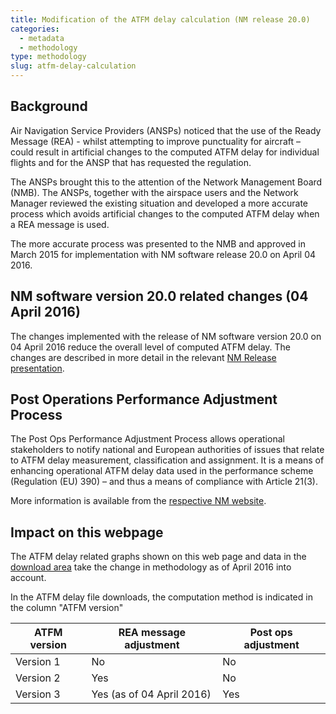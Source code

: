```yaml
---
title: Modification of the ATFM delay calculation (NM release 20.0)
categories:
  - metadata
  - methodology
type: methodology
slug: atfm-delay-calculation
---
```

<style>
img + em {
text-align: center;
}

img + em:before {
content: ' ';
display: block;
}
</style>


## Background

Air Navigation Service Providers (ANSPs) noticed that the use of the Ready
Message (REA) - whilst attempting to improve punctuality for aircraft – could
result in artificial changes to the computed ATFM delay for individual
flights and for the ANSP that has requested the regulation.

The ANSPs brought this to the attention of the Network Management Board (NMB).
The ANSPs, together with the airspace users and the Network Manager reviewed the
existing situation and developed a more accurate process which avoids artificial
changes to the computed ATFM delay when a REA message is used.

The more accurate process was presented to the NMB and approved in March 2015
for implementation with NM software release 20.0 on April 04 2016.

## NM software version 20.0 related changes (04 April 2016)

The changes implemented with the release of NM software version 20.0 on 04 April
2016 reduce the overall level of computed ATFM delay. The changes are described
in more detail in the relevant [NM Release presentation][NM20-rn].

## Post Operations Performance Adjustment Process

The Post Ops Performance Adjustment Process allows operational stakeholders to notify
national and European authorities of issues that relate to ATFM delay measurement,
classification and assignment. It is a means of enhancing operational ATFM delay data
used in the performance scheme (Regulation (EU) 390) – and thus a means of compliance
with Article 21(3).

More information is available from the [respective NM website][post-ops].

## Impact on this webpage

The ATFM delay related graphs shown on this web page and data in the
[download area](/data/performancearea/) take the change in
methodology as of April 2016 into account.

In the ATFM delay file downloads, the computation method is indicated in the column "ATFM version"

| ATFM version 	| REA message adjustment    	| Post ops adjustment 	|
|--------------	|---------------------------	|---------------------	|
| Version 1    	| No                        	| No                  	|
| Version 2    	| Yes                       	| No                  	|
| Version 3    	| Yes (as of 04 April 2016) 	| Yes                 	|


[NM20-rn]: /library/NM_20_FB750_Delay_Calculation_improvements.pdf "NM 20 Release Notes: Delay calculation improvements"
[post-ops]: http://www.eurocontrol.int/publications/post-operations-performance-adjustment-process "Post Operations Performance Adjustment Process"
